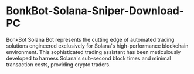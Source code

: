# BonkBot-Solana-Sniper-Download-PC
BonkBot Solana Bot represents the cutting edge of automated trading solutions engineered exclusively for Solana's high-performance blockchain environment. This sophisticated trading assistant has been meticulously developed to harness Solana's sub-second block times and minimal transaction costs, providing crypto traders.
